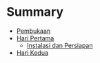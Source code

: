# Summary

* [Pembukaan](README.md)
* [Hari Pertama](hari-pertama.md)
  * [Instalasi dan Persiapan](instalasi.md)
* [Hari Kedua](hari-kedua.md)

